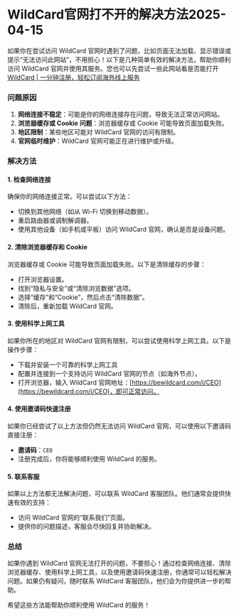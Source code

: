 # WildCard官网打不开的解决方法2025-04-15

如果你在尝试访问 WildCard 官网时遇到了问题，比如页面无法加载、显示错误或提示“无法访问此网站”，不用担心！以下是几种简单有效的解决方法，帮助你顺利访问 WildCard 官网并使用其服务。您也可以先尝试一些此网站看是否能打开[WildCard | 一分钟注册，轻松订阅海外线上服务](https://bewildcard.com/i/CEO)

### **问题原因**

1. **网络连接不稳定**：可能是你的网络连接存在问题，导致无法正常访问网站。
2. **浏览器缓存或 Cookie 问题**：浏览器缓存或 Cookie 可能导致页面加载失败。
3. **地区限制**：某些地区可能对 WildCard 官网的访问有限制。
4. **官网临时维护**：WildCard 官网可能正在进行维护或升级。

### **解决方法**

#### **1. 检查网络连接**

确保你的网络连接正常。可以尝试以下方法：

- 切换到其他网络（如从 Wi-Fi 切换到移动数据）。
- 重启路由器或调制解调器。
- 使用其他设备（如手机或平板）访问 WildCard 官网，确认是否是设备问题。

#### **2. 清除浏览器缓存和 Cookie**

浏览器缓存或 Cookie 可能导致页面加载失败。以下是清除缓存的步骤：

- 打开浏览器设置。
- 找到“隐私与安全”或“清除浏览数据”选项。
- 选择“缓存”和“Cookie”，然后点击“清除数据”。
- 清除后，重新加载 WildCard 官网。

#### **3. 使用科学上网工具**

如果你所在的地区对 WildCard 官网有限制，可以尝试使用科学上网工具。以下是操作步骤：

- 下载并安装一个可靠的科学上网工具
- 配置并连接到一个支持访问 WildCard 官网的节点（如海外节点）。
- 打开浏览器，输入 WildCard 官网地址：[https://bewildcard.com/i/CEO](https://bewildcard.com/i/CEO)，即可正常访问。

#### **4. 使用邀请码快速注册**

如果你已经尝试了以上方法但仍然无法访问 WildCard 官网，可以使用以下邀请码直接注册：

- **邀请码**：`CEO`
- 注册完成后，你将能够顺利使用 WildCard 的服务。

#### **5. 联系客服**

如果以上方法都无法解决问题，可以联系 WildCard 客服团队。他们通常会提供快速有效的支持：

- 访问 WildCard 官网的“联系我们”页面。
- 提供你的问题描述，客服会尽快回复并协助解决。

### **总结**

如果你遇到 WildCard 官网无法打开的问题，不要担心！通过检查网络连接、清除浏览器缓存、使用科学上网工具，以及使用邀请码快速注册，你通常可以轻松解决问题。如果仍有疑问，随时联系 WildCard 客服团队，他们会为你提供进一步的帮助。

希望这些方法能帮助你顺利使用 WildCard 的服务！
